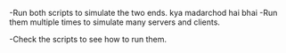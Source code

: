 -Run both scripts to simulate the two ends.
kya madarchod hai bhai
-Run them multiple times to simulate many servers and clients.

-Check the scripts to see how to run them.
